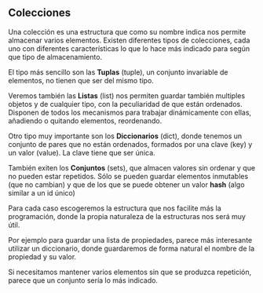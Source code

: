 ## Colecciones 

Una colección es una estructura que como su nombre indica nos permite almacenar varios elementos. Existen diferentes tipos de colecciones, cada uno con diferentes características lo que lo hace más indicado para según que tipo de almacenamiento.

El tipo más sencillo son las **Tuplas** (tuple), un conjunto invariable de elementos, no tienen que ser del mismo tipo.

Veremos también las **Listas** (list) nos permiten guardar también multiples objetos y de cualquier tipo, con la peculiaridad de que están ordenados. Disponen de todos los mecanismos para trabajar dinámicamente con ellas, añadiendo o quitando elementos, reordenando. 

Otro tipo muy importante son los **Diccionarios** (dict), donde tenemos un conjunto de pares que no están ordenados,  formados por una clave (key) y un valor (value). La clave tiene que ser única.


También exiten los **Conjuntos** (sets), que almacen valores sin ordenar y que no pueden estar repetidos. Sólo se pueden guardar elementos inmutables (que no cambian) y que de los que se puede obtener un valor **hash** (algo similar a un id único)

Para cada caso escogeremos la estructura que nos facilite más la programación, donde la propia naturaleza de la estructuras nos será muy útil.

Por ejemplo para guardar una lista de propiedades, parece más interesante utilizar un diccionario, donde guardaremos de forma natural el nombre de la propiedad y su valor.

Si necesitamos mantener varios elementos sin que se produzca repetición, parece que un conjunto sería lo más indicado.

